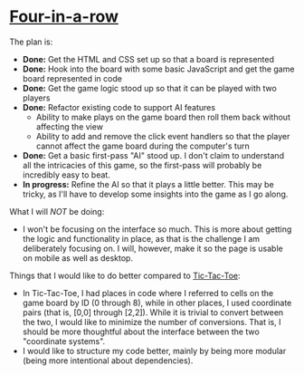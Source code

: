 [Four-in-a-row](https://chuynh18.github.io/fourinarow/)
=============

The plan is:
* __Done:__ Get the HTML and CSS set up so that a board is represented
* __Done:__ Hook into the board with some basic JavaScript and get the game board represented in code
* __Done:__ Get the game logic stood up so that it can be played with two players
* __Done:__ Refactor existing code to support AI features
    * Ability to make plays on the game board then roll them back without affecting the view
    * Ability to add and remove the click event handlers so that the player cannot affect the game board during the computer's turn
* __Done:__ Get a basic first-pass "AI" stood up.  I don't claim to understand all the intricacies of this game, so the first-pass will probably be incredibly easy to beat.
* __In progress:__ Refine the AI so that it plays a little better.  This may be tricky, as I'll have to develop some insights into the game as I go along.

What I will _NOT_ be doing:
* I won't be focusing on the interface so much.  This is more about getting the logic and functionality in place, as that is the challenge I am deliberately focusing on.  I will, however, make it so the page is usable on mobile as well as desktop.

Things that I would like to do better compared to [Tic-Tac-Toe](https://chuynh18.github.io/tictactoe/):
* In Tic-Tac-Toe, I had places in code where I referred to cells on the game board by ID (0 through 8), while in other places, I used coordinate pairs (that is, [0,0] through [2,2]).  While it is trivial to convert between the two, I would like to minimize the number of conversions.  That is, I should be more thoughtful about the interface between the two "coordinate systems".
* I would like to structure my code better, mainly by being more modular (being more intentional about dependencies).